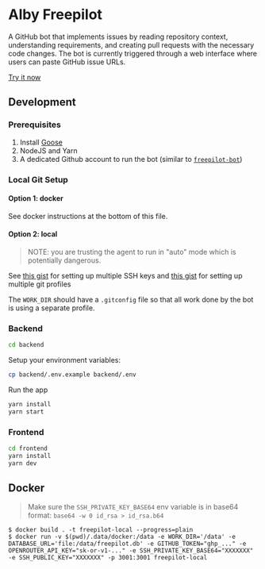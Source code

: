 # Alby Freepilot

A GitHub bot that implements issues by reading repository context, understanding requirements, and creating pull requests with the necessary code changes. The bot is currently triggered through a web interface where users can paste GitHub issue URLs.

[Try it now](https://freepilot.fly.dev/)

## Development

### Prerequisites

1. Install [Goose](https://block.github.io/goose/docs/quickstart/)
2. NodeJS and Yarn
3. A dedicated Github account to run the bot (similar to [`freepilot-bot`](https://github.com/freepilot-bot))

### Local Git Setup

#### Option 1: docker

See docker instructions at the bottom of this file.

#### Option 2: local

> NOTE: you are trusting the agent to run in "auto" mode which is potentially dangerous.

See [this gist](https://gist.github.com/jexchan/2351996) for setting up multiple SSH keys and [this gist](https://gist.github.com/Icaruk/f024a18093dc28ec1588cfb90efc32f7) for setting up multiple git profiles

The `WORK_DIR` should have a `.gitconfig` file so that all work done by the bot is using a separate profile.

### Backend

```bash
cd backend
```

Setup your environment variables:

```bash
cp backend/.env.example backend/.env
```

Run the app

```bash
yarn install
yarn start
```

### Frontend

```bash
cd frontend
yarn install
yarn dev
```

## Docker

> Make sure the `SSH_PRIVATE_KEY_BASE64` env variable is in base64 format: `base64 -w 0 id_rsa > id_rsa.b64`

    $ docker build . -t freepilot-local --progress=plain
    $ docker run -v $(pwd)/.data/docker:/data -e WORK_DIR='/data' -e DATABASE_URL='file:/data/freepilot.db' -e GITHUB_TOKEN="ghp_..." -e OPENROUTER_API_KEY="sk-or-v1-..." -e SSH_PRIVATE_KEY_BASE64="XXXXXXX" -e SSH_PUBLIC_KEY="XXXXXXX" -p 3001:3001 freepilot-local
